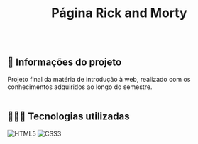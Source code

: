 <div align='center'>
    <h1>Página Rick and Morty</h1>
</div>
<br><br>

## 📝 Informações do projeto 
Projeto final da matéria de introdução à web, realizado com os conhecimentos adquiridos ao longo do semestre.
<br><br>

## 👨🏻‍💻 Tecnologias utilizadas 
![HTML5](https://img.shields.io/badge/HTML5-E34F26?style=for-the-badge&logo=html5&logoColor=white)
![CSS3](https://img.shields.io/badge/CSS3-1572B6?style=for-the-badge&logo=css3&logoColor=white)
